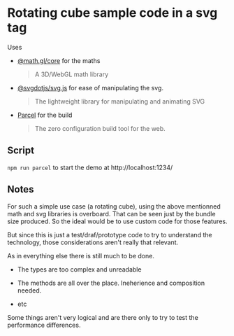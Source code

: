 # Rotating cube sample code in a svg tag

Uses

- [@math.gl/core](https://github.com/uber-web/math.gl) for the maths
  > A 3D/WebGL math library
- [@svgdotjs/svg.js](https://github.com/svgdotjs/svg.js) for ease of manipulating the svg.
  > The lightweight library for manipulating and animating SVG
- [Parcel](https://github.com/parcel-bundler/parcel) for the build
  > The zero configuration build tool for the web.

## Script

`npm run parcel` to start the demo at http://localhost:1234/

## Notes

For such a simple use case (a rotating cube), using the above mentionned math and svg libraries is overboard. That can be seen just by the bundle size produced. So the ideal would be to use custom code for those features.

But since this is just a test/draf/prototype code to try to understand the technology, those considerations aren't really that relevant.

As in everything else there is still much to be done.

- The types are too complex and unreadable

- The methods are all over the place. Ineherience and composition needed.

- etc

Some things aren't very logical and are there only to try to test the performance differences.
